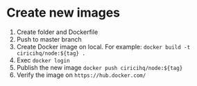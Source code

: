 # Create new images

1. Create folder and Dockerfile
2. Push to master branch
3. Create Docker image on local. For example: `docker build -t ciricihq/node:${tag} .`
4. Exec `docker login`
5. Publish the new image `docker push ciricihq/node:${tag}`
6. Verify the image on `https://hub.docker.com/`
